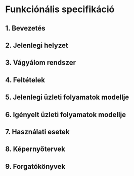 # Funkciónális specifikáció

## 1. Bevezetés



## 2. Jelenlegi helyzet


## 3. Vágyálom rendszer



## 4. Feltételek



## 5. Jelenlegi üzleti folyamatok modellje


## 6. Igényelt üzleti folyamatok modellje


## 7. Használati esetek


## 8. Képernyőtervek



## 9. Forgatókönyvek

